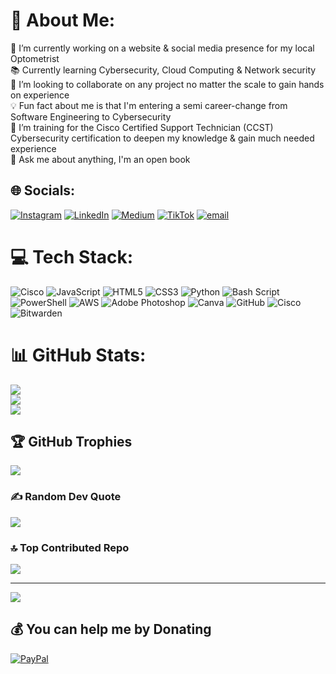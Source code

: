 # 💫 About Me:
🔭 I’m currently working on a website & social media presence for my local Optometrist<br>📚 Currently learning Cybersecurity, Cloud Computing & Network security<br>🤝 I’m looking to collaborate on any project no matter the scale to gain hands on experience<br>💡 Fun fact about me is that I'm entering a semi career-change from Software Engineering to Cybersecurity<br>🌱 I’m training for the Cisco Certified Support Technician (CCST) Cybersecurity certification to deepen my knowledge & gain much needed experience<br>💭 Ask me about anything, I'm an open book


## 🌐 Socials:
[![Instagram](https://img.shields.io/badge/Instagram-%23E4405F.svg?logo=Instagram&logoColor=white)](https://instagram.com/che.sainte.guevara) [![LinkedIn](https://img.shields.io/badge/LinkedIn-%230077B5.svg?logo=linkedin&logoColor=white)](https://linkedin.com/in/KeithNyirenda) [![Medium](https://img.shields.io/badge/Medium-12100E?logo=medium&logoColor=white)](https://medium.com/@KeithNyirenda) [![TikTok](https://img.shields.io/badge/TikTok-%23000000.svg?logo=TikTok&logoColor=white)](https://tiktok.com/@che.sainte.guevarra) [![email](https://img.shields.io/badge/Email-D14836?logo=gmail&logoColor=white)](mailto:ndipokeith@gmail.com) 

# 💻 Tech Stack:
![Cisco](https://img.shields.io/badge/cisco-%23049fd9.svg?style=for-the-badge&logo=cisco&logoColor=black) ![JavaScript](https://img.shields.io/badge/javascript-%23323330.svg?style=for-the-badge&logo=javascript&logoColor=%23F7DF1E) ![HTML5](https://img.shields.io/badge/html5-%23E34F26.svg?style=for-the-badge&logo=html5&logoColor=white) ![CSS3](https://img.shields.io/badge/css3-%231572B6.svg?style=for-the-badge&logo=css3&logoColor=white) ![Python](https://img.shields.io/badge/python-3670A0?style=for-the-badge&logo=python&logoColor=ffdd54) ![Bash Script](https://img.shields.io/badge/bash_script-%23121011.svg?style=for-the-badge&logo=gnu-bash&logoColor=white) ![PowerShell](https://img.shields.io/badge/PowerShell-%235391FE.svg?style=for-the-badge&logo=powershell&logoColor=white) ![AWS](https://img.shields.io/badge/AWS-%23FF9900.svg?style=for-the-badge&logo=amazon-aws&logoColor=white) ![Adobe Photoshop](https://img.shields.io/badge/adobe%20photoshop-%2331A8FF.svg?style=for-the-badge&logo=adobe%20photoshop&logoColor=white) ![Canva](https://img.shields.io/badge/Canva-%2300C4CC.svg?style=for-the-badge&logo=Canva&logoColor=white) ![GitHub](https://img.shields.io/badge/github-%23121011.svg?style=for-the-badge&logo=github&logoColor=white) ![Cisco](https://img.shields.io/badge/cisco-%23049fd9.svg?style=for-the-badge&logo=cisco&logoColor=black) ![Bitwarden](https://img.shields.io/badge/bitwarden-%23175DDC.svg?style=for-the-badge&logo=bitwarden&logoColor=white)
# 📊 GitHub Stats:
![](https://github-readme-stats.vercel.app/api?username=NdipoKeith&theme=holi&hide_border=false&include_all_commits=true&count_private=false)<br/>
![](https://github-readme-streak-stats.herokuapp.com/?user=NdipoKeith&theme=holi&hide_border=false)<br/>
![](https://github-readme-stats.vercel.app/api/top-langs/?username=NdipoKeith&theme=holi&hide_border=false&include_all_commits=true&count_private=false&layout=compact)

## 🏆 GitHub Trophies
![](https://github-profile-trophy.vercel.app/?username=NdipoKeith&theme=radical&no-frame=false&no-bg=false&margin-w=4)

### ✍️ Random Dev Quote
![](https://quotes-github-readme.vercel.app/api?type=horizontal&theme=tokyonight)

### 🔝 Top Contributed Repo
![](https://github-contributor-stats.vercel.app/api?username=NdipoKeith&limit=5&theme=vision-friendly-dark&combine_all_yearly_contributions=true)

---
[![](https://visitcount.itsvg.in/api?id=NdipoKeith&icon=3&color=6)](https://visitcount.itsvg.in)

  ## 💰 You can help me by Donating
  [![PayPal](https://img.shields.io/badge/PayPal-00457C?style=for-the-badge&logo=paypal&logoColor=white)](https://paypal.me/KeithNyirenda) 

  
<!-- Proudly created with GPRM ( https://gprm.itsvg.in ) -->
